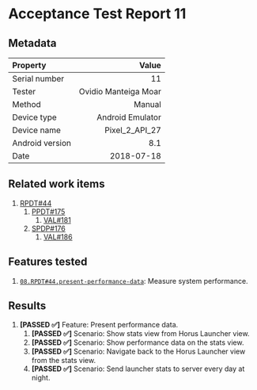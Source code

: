 # Acceptance Test Report 11

## Metadata

| Property | Value |
|:--|--:|
| Serial number | 11 |
| Tester | Ovidio Manteiga Moar |
| Method | Manual |
| Device type | Android Emulator |
| Device name | Pixel_2_API_27 |
| Android version | 8.1 |
| Date | 2018-07-18 |

## Related work items

1. [RPDT#44](https://lateaint.visualstudio.com/HorusSense/_workitems/edit/44)
    1. [PPDT#175](https://lateaint.visualstudio.com/HorusSense/_workitems/edit/175)
        1. [VAL#181](https://lateaint.visualstudio.com/HorusSense/_workitems/edit/181)
    1. [SPDP#176](https://lateaint.visualstudio.com/HorusSense/_workitems/edit/176)
        1. [VAL#186](https://lateaint.visualstudio.com/HorusSense/_workitems/edit/186)

## Features tested

1. [`08.RPDT#44.present-performance-data`](../../../AcceptanceTests): Measure system performance.

## Results

1. **[PASSED ✅]** Feature: Present performance data.
    1. **[PASSED ✅]** Scenario: Show stats view from Horus Launcher view.
    2. **[PASSED ✅]** Scenario: Show performance data on the stats view.
    3. **[PASSED ✅]** Scenario: Navigate back to the Horus Launcher view from the stats view.
    4. **[PASSED ✅]** Scenario: Send launcher stats to server every day at night.
